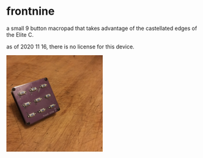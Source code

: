 # frontnine

a small 9  button macropad that takes advantage of the castellated edges of the Elite C.



as of 2020 11 16, there is no license for this device.

<img src = "build_Images\front_nine_finished.JPG" width = "50%">